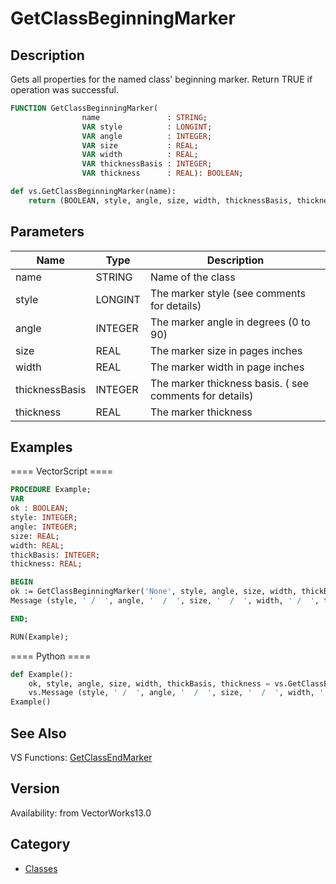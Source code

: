 # GetClassBeginningMarker

## Description
Gets all properties for the named class' beginning marker. Return TRUE if operation was successful.

```pascal
FUNCTION GetClassBeginningMarker(
				name               : STRING;
				VAR style          : LONGINT;
				VAR angle          : INTEGER;
				VAR size           : REAL;
				VAR width          : REAL;
				VAR thicknessBasis : INTEGER;
				VAR thickness      : REAL): BOOLEAN;
```

```python
def vs.GetClassBeginningMarker(name):
    return (BOOLEAN, style, angle, size, width, thicknessBasis, thickness)
```

## Parameters
|Name|Type|Description|
|---|---|---|
|name|STRING|Name of the class|
|style|LONGINT|The marker style (see comments for details)|
|angle|INTEGER|The marker angle in degrees (0 to 90)|
|size|REAL|The marker size in pages inches|
|width|REAL|The marker width in page inches|
|thicknessBasis|INTEGER|The marker thickness basis. ( see comments for details)|
|thickness|REAL|The marker thickness|

## Examples
==== VectorScript ====
```pascal
PROCEDURE Example;
VAR
ok : BOOLEAN;
style: INTEGER;
angle: INTEGER;
size: REAL;
width: REAL;
thickBasis: INTEGER;
thickness: REAL;

BEGIN
ok := GetClassBeginningMarker('None', style, angle, size, width, thickBasis, thickness);	
Message (style, ' /  ', angle, '  /  ', size, '  /  ', width, ' /  ', thickBasis, ' /  ', thickness);	

END;

RUN(Example);
```
==== Python ====
```python
def Example():
	ok, style, angle, size, width, thickBasis, thickness = vs.GetClassBeginningMarker('None')
	vs.Message (style, ' /  ', angle, '  /  ', size, '  /  ', width, ' /  ', thickBasis, ' /  ', thickness)
Example()
```

## See Also
VS Functions:
[GetClassEndMarker](GetClassEndMarker.md)

## Version
Availability: from VectorWorks13.0

## Category
* [Classes](../Categories/Classes.md)
